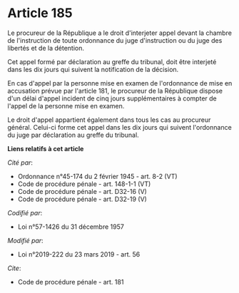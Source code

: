 # Article 185

Le procureur de la République a le droit d'interjeter appel devant la chambre de l'instruction de toute ordonnance du juge
d'instruction ou du juge des libertés et de la détention. 

Cet appel formé par déclaration au greffe du tribunal, doit être interjeté dans les dix jours qui suivent la notification de
la décision. 

En cas d'appel par la personne mise en examen de l'ordonnance de mise en accusation prévue par l'article 181, le procureur de
la République dispose d'un délai d'appel incident de cinq jours supplémentaires à compter de l'appel de la personne mise en
examen. 

Le droit d'appel appartient également dans tous les cas au procureur général. Celui-ci forme cet appel dans les dix jours qui
suivent l'ordonnance du juge par déclaration au greffe du tribunal.

**Liens relatifs à cet article**

_Cité par_:

  - Ordonnance n°45-174 du 2 février 1945 - art. 8-2 (VT)
  - Code de procédure pénale - art. 148-1-1 (VT)
  - Code de procédure pénale - art. D32-16 (V)
  - Code de procédure pénale - art. D32-19 (V)

_Codifié par_:

  - Loi n°57-1426 du 31 décembre 1957

_Modifié par_:

  - Loi n°2019-222 du 23 mars 2019 - art. 56

_Cite_:

  - Code de procédure pénale - art. 181
